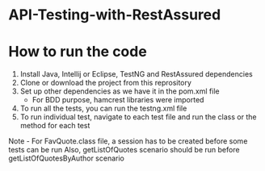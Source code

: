 # API-Testing-with-RestAssured

# How to run the code
1. Install Java, Intellij or Eclipse, TestNG and RestAssured dependencies
2. Clone or download the project from this reprository
3. Set up other dependencies as we have it in the pom.xml file 
    - For BDD purpose, hamcrest libraries were imported 
4. To run all the tests, you can run the testng.xml file
5. To run individual test, navigate to each test file and run the class or the method for each test

Note - For FavQuote.class file, a session has to be created before some tests can be run
Also, getListOfQuotes scenario should be run before getListOfQuotesByAuthor scenario 
